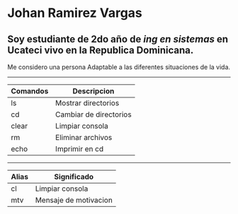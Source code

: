 # Johan Ramirez Vargas
## Soy estudiante de 2do año de *ing en sistemas* en Ucateci vivo en la Republica Dominicana.

Me considero una persona Adaptable a las diferentes situaciones de la vida.


---

| Comandos    | Descripcion|
| ----------- | ----------- |
| ls          | Mostrar directorios  |
| cd          | Cambiar de directorios |
|clear        | Limpiar consola |
|rm           | Eliminar archivos |
|echo         | Imprimir en cd |

---

| Alias       |  Significado |
|-------------|---------------|
|cl           | Limpiar consola |
|mtv          | Mensaje de motivacion |
